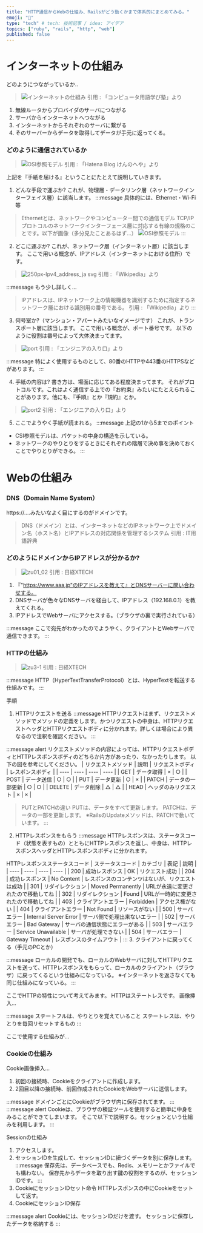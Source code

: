 ```yaml
---
title: "HTTP通信からWebの仕組み、Railsがどう動くかまで体系的にまとめてみる。"
emoji: "👏"
type: "tech" # tech: 技術記事 / idea: アイデア
topics: ["ruby", "rails", "http", "web"]
published: false
---
```

# インターネットの仕組み
どのようにつながっているか..

> ![インターネットの仕組み](https://user-images.githubusercontent.com/77420123/159201734-43f5f228-841a-40d7-8a8f-38445e41cbad.jpeg)
引用 : 「コンピュータ用語学び塾」より

1. 無線ルータからプロバイダのサーバにつながる
2. サーバからインターネットへつながる
3. インターネットからそれぞれのサーバに繋がる
4. そのサーバーからデータを取得してデータが手元に返ってくる。

### どのように通信されているか
> ![OSI参照モデル](https://user-images.githubusercontent.com/77420123/159202205-82484285-d03e-46e7-a7c4-90d99ccd84c9.png)
引用 : 「Hatena Blog けんのへや」より

上記を『手紙を届ける』ということにたとえて説明していきます。

1. どんな手段で運ぶか?
これが、物理層・データリンク層（ネットワークインターフェイス層）に該当します。
:::message
具体的には、Ethernet・Wi-Fi等
> Ethernetとは、ネットワークやコンピューター間での通信モデル TCP/IPプロトコルのネットワークインターフェース層に対応する有線の規格のことです。以下が画像（多分見たことあるはず...）
![OSI参照モデル](https://user-images.githubusercontent.com/77420123/159202599-cb95327c-7da4-4a22-87c1-ea980a648018.jpeg)
:::

2. どこに運ぶか?
これが、ネットワーク層（インターネット層）に該当します。
ここで用いる概念が、IPアドレス（インターネットにおける住所）です。
> ![250px-Ipv4_address_ja svg](https://user-images.githubusercontent.com/77420123/159203160-97ed7eb8-b844-4485-a58e-3acf50f4efae.png)
引用 : 「Wikipedia」より

:::message
もう少し詳しく...
> IPアドレスは、IPネットワーク上の情報機器を識別するために指定するネットワーク層における識別用の番号である。
引用 : 「Wikipedia」より
:::

3. 何号室か?（マンション・アパートみたいなイメージです）
これが、トランスポート層に該当します。
ここで用いる概念が、ポート番号です。
以下のように役割は番号によって大体決まってます。
> ![port](https://user-images.githubusercontent.com/77420123/159203589-25b3a601-965a-400b-b8be-fb0c11119b85.jpeg)
引用 : 「エンジニアの入り口」より

:::message
特によく使用するものとして、80番のHTTPや443番のHTTPSなどがあります。
:::

4. 手紙の内容は?
書き方は、場面に応じてある程度決まってます。
それがプロトコルです。これはよく通信する上での『お約束』みたいにたとえられることがあります。他にも、『手順』とか『規約』とか。
> ![port2](https://user-images.githubusercontent.com/77420123/159204171-db46d51b-7b77-4963-8273-20080950bdf3.jpeg)
引用 : 「エンジニアの入り口」より

5. ここでようやく手紙が読まれる。
:::message
上記の1から5までのポイント
- CSI参照モデルは、パケットの中身の構造を示している。
- ネットワークのやりとりをするときにそれぞれの階層で決め事を決めておくことでやりとりができる。
:::

# Webの仕組み
### DNS（Domain Name System）
https://....みたいなよく目にするのがドメインです。
> DNS（ドメイン）とは、インターネットなどのIPネットワーク上でドメイン名（ホスト名）とIPアドレスの対応関係を管理するシステム
引用 : IT用語辞典

### どのようにドメインからIPアドレスが分かるか?
> ![zu01_02](https://user-images.githubusercontent.com/77420123/159205367-4a305ed1-3f86-463a-bdab-6094d8b5413b.jpeg)
引用 : 日経XTECH

1. 『"https://www.aaa.jp"のIPアドレスを教えて』とDNSサーバーに問い合わせする。
2. DNSサーバが色々なDNSサーバを経由して、IPアドレス（192.168.0.1）を教えてくれる。
3. IPアドレスでWebサーバにアクセスする。（ブラウザの裏で実行されている）

:::message
ここで宛先がわかったのでようやく、クライアントとWebサーバで通信できます。
:::

### HTTPの仕組み
> ![zu3-1](https://user-images.githubusercontent.com/77420123/159205883-ee394ef7-e9a3-42e4-b76a-9d570965a7a4.jpeg)
引用 : 日経XTECH

:::message
HTTP（HyperTextTransferProtocol）とは、HyperTextを転送する仕組みです。
:::

手順
1. HTTPリクエストを送る
:::message
HTTPリクエストはまず、リクエストメソッドでメソッドの定義をします。かつリクエストの中身は、HTTPリクエストヘッダとHTTPリクエストボディに分かれます。詳しくは場合により異なるので注釈を確認ください。
:::

:::message alert
リクエストメソッドの内容によっては、HTTPリクエストボディとHTTPレスポンスボディのどちらか片方があったり、なかったりします。
以下の図を参考にしてください。
| リクエストメソッド | 説明 | リクエストボディ | レスポンスボディ |
| ---- | ---- | ---- | ---- |
| GET | データ取得 | × | ○ |
| POST | データ送信 | ○ | ○ |
| PUT | データ更新 | ○ | × |
| PATCH | データの一部更新 | ○ | ○ |
| DELETE | データ削除 | △ | △ |
| HEAD | ヘッダのみリクエスト | × | × |
> PUTとPATCHの違い
PUTは、データをすべて更新します。
PATCHは、データの一部を更新します。
※RailsのUpdateメソッドは、PATCHで動いています。
:::


2. HTTPレスポンスをもらう
:::message
HTTPレスポンスは、ステータスコード（状態を表すもの）とともにHTTPレスポンスを返し、中身は、HTTPレスポンスヘッダとHTTPレスポンスボディに分かれます。

HTTPレスポンスステータスコード
| ステータスコード | カテゴリ | 表記 | 説明 |
| ---- | ---- | ---- | ---- |
| 200 | 成功レスポンス | OK | リクエスト成功 |
| 204 | 成功レスポンス | No Content | レスポンスのコンテンツはないが、リクエストは成功 |
| 301 | リダイレクション | Moved Permanently | URLが永遠に変更されたので移動してね |
| 302 | リダイレクション | Found | URLが一時的に変更されたので移動してね |
| 403 | クライアントエラー | Forbidden | アクセス権がない |
| 404 | クライアントエラー | Not Found | リソースがない |
| 500 | サーバエラー | Internal Server Error | サーバ側で処理出来ないエラー |
| 502 | サーバエラー | Bad Gateway | サーバの通信状態にエラーがある |
| 503 | サーバエラー | Service Unavailable | サーバが処理できない |
| 504 | サーバエラー | Gateway Timeout | レスポンスのタイムアウト |
:::
3. クライアントに戻ってくる（手元のPCとか）

:::message
ローカルの開発でも、ローカルのWebサーバに対してHTTPリクエストを送って、HTTPレスポンスをもらって、ローカルのクライアント（ブラウザ）に戻ってくるという仕組みになっている。
※インターネットを返さなくても同じ仕組みになっている。
:::

ここでHTTPの特性について考えてみます。
HTTPはステートレスです。
画像挿入...

:::message
ステートフルは、やりとりを覚えていること
ステートレスは、やりとりを毎回リセットするもの
:::

ここで使用する仕組みが...
### Cookieの仕組み

Cookie画像挿入...

1. 初回の接続時、Cookieをクライアントに作成します。
2. 2回目以降の接続時、前回作成されたCookieをWebサーバに送信します。

:::message
ドメインごとにCookieがブラウザ内に保存されてます。
:::
:::message alert
Cookieは、ブラウザの検証ツールを使用すると簡単に中身をみることができてしまいます。
そこで以下で説明する。セッションという仕組みを利用します。
:::

Sessionの仕組み
1. アクセスします。
2. セッションIDを生成して、セッションIDに紐づくデータを別に保存します。
:::message
保存先は、データベースでも、Redis、メモリーとかファイルでも構わない。
保存先からデータを取り出す鍵の役割をするのが、セッションIDです。
:::
3. CookieにセッションIDセット命令
HTTPレスポンスの中にCookieをセットして返す。
4. CookieにセッションID保存

:::message alert
Cookieには、セッションIDだけを渡す。
セッションに保存したデータを格納する
:::
